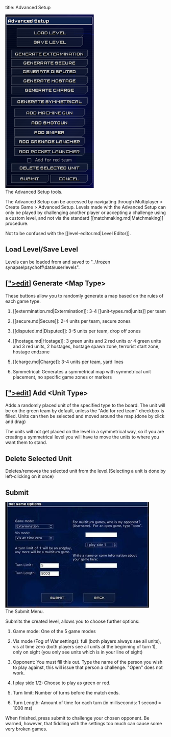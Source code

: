 title: Advanced Setup

<div class="thumb tright"><div class="thumbinner" style="width:279px;"><img src="images/f/f7/Advanced_Setup.png" />  <div class="thumbcaption">The Advanced Setup tools.</div></div></div>

The Advanced Setup can be accessed by navigating through Multiplayer &gt; Create Game &gt; Advanced Setup. Levels made with the Advanced Setup can only be played by challenging another player or accepting a challenge using a custom level, and not via the standard [[matchmaking.md|Matchmaking]] procedure.

Not to be confused with the [[level-editor.md|Level Editor]].



## <span class="mw-headline" id="Load_Level.2FSave_Level">Load Level/Save Level</span>

Levels can be loaded from and saved to "..\frozen synapse\psychoff\data\userlevels".

## <span class="editsection">[[">edit](/index.php?title=Advanced_Setup&amp;action=edit&amp;section=2 "Advanced_Setup&amp;action=edit&amp;section=2")]</span> <span class="mw-headline" id="Generate_.3CMap_Type.3E">Generate &lt;Map Type&gt;</span>

These buttons allow you to randomly generate a map based on the rules of each game type. 

1.  [[extermination.md|Extermination]]: 3-4 [[unit-types.md|units]] per team

2.  [[secure.md|Secure]]: 2-4 units per team, secure zones

3.  [[disputed.md|Disputed]]: 3-5 units per team, drop off zones

4.  [[hostage.md|Hostage]]: 3 green units and 2 red units _or_ 4 green units and 3 red units, 2 hostages, hostage spawn zone, terrorist start zone, hostage endzone

5.  [[charge.md|Charge]]: 3-4 units per team, yard lines

6.  Symmetrical: Generates a symmetrical map with symmetrical unit placement, no specific game zones or markers

## <span class="editsection">[[">edit](/index.php?title=Advanced_Setup&amp;action=edit&amp;section=3 "Advanced_Setup&amp;action=edit&amp;section=3")]</span> <span class="mw-headline" id="Add_.3CUnit_Type.3E">Add &lt;Unit Type&gt;</span>

Adds a randomly placed unit of the specified type to the board. The unit will be on the green team by default, unless the "Add for red team" checkbox is filled. Units can then be selected and moved around the map.(done by click and drag)

The units will not get placed on the level in a symmetrical way, so if you are creating a symmetrical level you will have to move the units to where you want them to stand.

## <span class="mw-headline" id="Delete_Selected_Unit">Delete Selected Unit</span>

Deletes/removes the selected unit from the level.(Selecting a unit is done by left-clicking on it once)

## <span class="mw-headline" id="Submit">Submit</span>

<div class="thumb tright"><div class="thumbinner" style="width:452px;"><img src="images/thumb/9/9a/Ui_advanced_game_options.jpg/450px-Ui_advanced_game_options.jpg" />  <div class="thumbcaption">The Submit Menu.</div></div></div>

Submits the created level, allows you to choose further options:

1.  Game mode: One of the 5 game modes

2.  Vis mode (Fog of War settings): full (both players always see all units), vis at time zero (both players see all units at the beginning of turn 1), only on sight (you only see units which is in your line of sight)

3.  Opponent: You must fill this out. Type the name of the person you wish to play against, this will issue that person a challenge. "Open" does not work.

4.  I play side 1/2: Choose to play as green or red.

5.  Turn limit: Number of turns before the match ends.

6.  Turn Length: Amount of time for each turn (in milliseconds: 1 second = 1000 ms)

When finished, press submit to challenge your chosen opponent. Be warned, however, that fiddling with the settings too much can cause some very broken games.

<!-- 
NewPP limit report
Preprocessor node count: 19/1000000
Post‐expand include size: 0/2097152 bytes
Template argument size: 0/2097152 bytes
Expensive parser function count: 0/100
-->

<!-- Saved in parser cache with key fs_error420_com:pcache:idhash:200-0!*!0!!en!2!* and timestamp 20140722202919 -->
